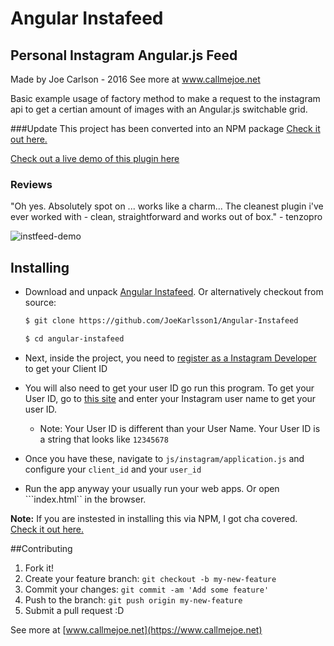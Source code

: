 # Angular Instafeed
## Personal Instagram Angular.js Feed

Made by Joe Carlson - 2016
See more at www.callmejoe.net

Basic example usage of factory method to make a request to the instagram api to get a certian amount of images with an Angular.js switchable grid.

###Update
This project has been converted into an NPM package [Check it out here.](https://www.npmjs.com/package/angular-instafeed)

[Check out a live demo of this plugin here](https://www.callmejoe.net/portfolio/instafeed-angular-js-instagram-feed/)

### Reviews
"Oh yes. Absolutely spot on ... works like a charm... The cleanest plugin i've ever worked with - clean, straightforward and works out of box." - tenzopro

![instfeed-demo](https://cloud.githubusercontent.com/assets/4650739/13266964/ac6deb2e-da1e-11e5-9e80-773c19327caa.jpg)

## Installing
* Download and unpack [Angular Instafeed](https://github.com/JoeKarlsson/Angular-Instafeed). Or alternatively checkout from source:

    ```bash
    $ git clone https://github.com/JoeKarlsson1/Angular-Instafeed
    ```

    ```bash
    $ cd angular-instafeed
    ```

* Next, inside the project, you need to [register as a Instagram Developer](https://instagram.com/developer/clients/manage/) to get your Client ID

* You will also need to get your user ID go run this program. To get your User ID, go to [this site](http://jelled.com/instagram/lookup-user-id) and enter your Instagram user name to get your user ID.
  *  Note: Your User ID is different than your User Name. Your User ID is a string that looks like ```12345678```
* Once you have these, navigate to ```js/instagram/application.js``` and configure your ```client_id``` and your ```user_id```
* Run the app anyway your usually run your web apps. Or open ```index.html`` in the browser.

**Note:** If you are instested in installing this via NPM, I got cha covered. [Check it out here.](https://www.npmjs.com/package/angular-instafeed)

##Contributing
1. Fork it!
2. Create your feature branch: ```git checkout -b my-new-feature```
3. Commit your changes: ```git commit -am 'Add some feature'```
4. Push to the branch: ````git push origin my-new-feature````
5. Submit a pull request :D

See more at [www.callmejoe.net](https://www.callmejoe.net)
